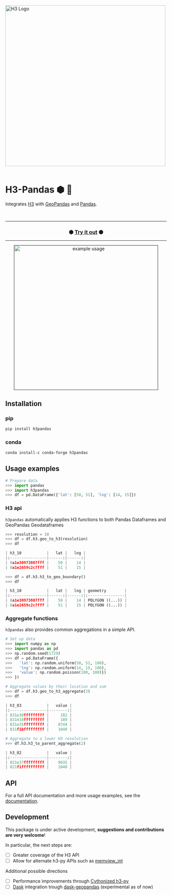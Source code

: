 <img align="left" src="https://i.imgur.com/OH8DoTA.png" alt="H3 Logo" width="500">


&nbsp;

# H3-Pandas ⬢ 🐼
Integrates [H3](https://github.com/uber/h3-py) with  [GeoPandas](https://github.com/geopandas/geopandas)
and [Pandas](https://github.com/pandas-dev/pandas).

&nbsp;


---

<h3 align="center">
  ⬢ <a href="http://todo.com">Try it out</a> ⬢
</h3>

---
<p align="center">
    <a href=""><img src="https://i.imgur.com/FLeAqjL.gif" alt="example usage" width="450"></a>
</p>


## Installation
### pip
```bash
pip install h3pandas
```

### conda
```bash
conda install-c conda-forge h3pandas
```



## Usage examples

```python
# Prepare data
>>> import pandas
>>> import h3pandas
>>> df = pd.DataFrame({'lat': [50, 51], 'lng': [14, 15]})
```
### H3 api
`h3pandas` automatically applies H3 functions to both Pandas Dataframes and GeoPandas Geodataframes



```python
>>> resolution = 10
>>> df = df.h3.geo_to_h3(resolution)
>>> df

| h3_10           |   lat |   lng |
|:----------------|------:|------:|
| 8a1e30973807fff |    50 |    14 |
| 8a1e2659c2c7fff |    51 |    15 |

>>> df = df.h3.h3_to_geo_boundary()
>>> df

| h3_10           |   lat |   lng | geometry        |
|:----------------|------:|------:|:----------------|
| 8a1e30973807fff |    50 |    14 | POLYGON ((...)) |
| 8a1e2659c2c7fff |    51 |    15 | POLYGON ((...)) |
```

### Aggregate functions
`h3pandas` also provides common aggregations in a simple API.

```python
# Set up data
>>> import numpy as np
>>> import pandas as pd
>>> np.random.seed(1729)
>>> df = pd.DataFrame({
>>>   'lat': np.random.uniform(50, 51, 100),
>>>   'lng': np.random.uniform(14, 15, 100),
>>>   'value': np.random.poisson(100, 100)})
>>> })
```

```python
# Aggregate values by their location and sum
>>> df = df.h3.geo_to_h3_aggregate(3)
>>> df

| h3_03           |   value |
|:----------------|--------:|
| 831e30fffffffff |     102 |
| 831e34fffffffff |     189 |
| 831e35fffffffff |    8744 |
| 831f1bfffffffff |    1040 |

# Aggregate to a lower H3 resolution
>>> df.h3.h3_to_parent_aggregate(2)

| h3_02           |   value |
|:----------------|--------:|
| 821e37fffffffff |    9035 |
| 821f1ffffffffff |    1040 |
```

## API
For a full API documentation and more usage examples, see the [documentation](http://nonexistant.link.so.far).

## Development
This package is under active development, **suggestions and contributions are very welcome**!

In particular, the next steps are:
- [ ] Greater coverage of the H3 API
- [ ] Allow for alternate h3-py APIs such as [memview_int](https://github.com/uber/h3-py#h3apimemview_int)

Additional possible directions
- [ ] Performance improvements through [Cythonized h3-py](https://github.com/uber/h3-py/pull/147)
- [ ] [Dask](https://github.com/dask/dask) integration trough [dask-geopandas](https://github.com/geopandas/dask-geopandas) (experimental as of now)